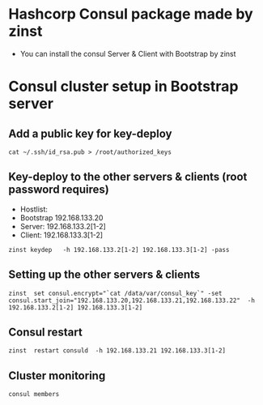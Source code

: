 # Hashcorp Consul package made by zinst 
* You can install the consul Server & Client with Bootstrap by zinst

# Consul cluster setup in Bootstrap server
## Add a public key for key-deploy
```
cat ~/.ssh/id_rsa.pub > /root/authorized_keys
```

## Key-deploy to the other servers & clients (root password requires)
* Hostlist:
 * Bootstrap  192.168.133.20
 * Server: 192.168.133.2[1-2]
 * Client: 192.168.133.3[1-2]
```
zinst keydep   -h 192.168.133.2[1-2] 192.168.133.3[1-2] -pass
```

## Setting up the other servers & clients
```
zinst  set consul.encrypt="`cat /data/var/consul_key`" -set consul.start_join="192.168.133.20,192.168.133.21,192.168.133.22"  -h 192.168.133.2[1-2] 192.168.133.3[1-2]
```

## Consul restart
```
zinst  restart consuld  -h 192.168.133.21 192.168.133.3[1-2]
```

## Cluster monitoring
```
consul members
```
